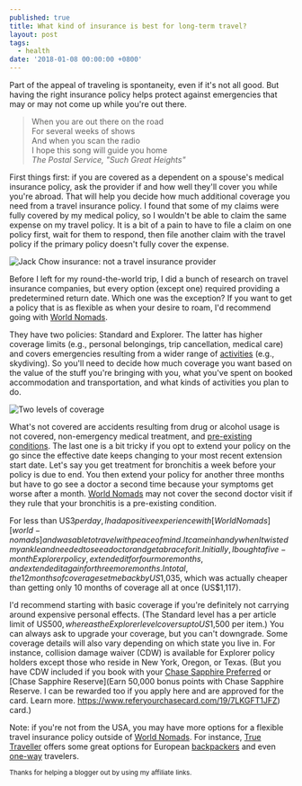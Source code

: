 ```yaml
---
published: true
title: What kind of insurance is best for long-term travel?
layout: post
tags:
  - health
date: '2018-01-08 00:00:00 +0800'
---
```

Part of the appeal of traveling is spontaneity, even if it's not all good. But having the right insurance policy helps protect against emergencies that may or may not come up while you're out there.

<!--more-->

<blockquote>
When you are out there on the road<br/>
For several weeks of shows<br/>
And when you scan the radio<br/>
I hope this song will guide you home<br/>
<cite>The Postal Service, "Such Great Heights"</cite>
</blockquote>

First things first: if you are covered as a dependent on a spouse's medical insurance policy, ask the provider if and how well they'll cover you while you're abroad. That will help you decide how much additional coverage you need from a travel insurance policy. I found that some of my claims were fully covered by my medical policy, so I wouldn't be able to claim the same expense on my travel policy. It is a bit of a pain to have to file a claim on one policy first, wait for them to respond, then file another claim with the travel policy if the primary policy doesn't fully cover the expense.

![Jack Chow insurance: not a travel insurance provider]({{site.baseurl}}/images/2018/01/08/jackchow.jpg)

Before I left for my round-the-world trip, I did a bunch of research on travel insurance companies, but every option (except one) required providing a predetermined return date. Which one was the exception? If you want to get a policy that is as flexible as when your desire to roam, I'd recommend going with [World Nomads][world-nomads].

They have two policies: Standard and Explorer. The latter has higher coverage limits (e.g., personal belongings, trip cancellation, medical care) and covers emergencies resulting from a wider range of [activities](https://helpdesk.worldnomads.com/customer/en_us/portal/articles/2402086-travel-insurance-activities-sports-adventures-covered-by-world-nomads) (e.g., skydiving). So you'll need to decide how much coverage you want based on the value of the stuff you're bringing with you, what you've spent on booked accommodation and transportation, and what kinds of activities you plan to do.

![Two levels of coverage]({{site.baseurl}}/images/2018/01/08/standard-v-explorer.png)

What's not covered are accidents resulting from drug or alcohol usage is not covered, non-emergency medical treatment, and [pre-existing conditions](https://helpdesk.worldnomads.com/customer/en_us/portal/articles/2404795-am-i-covered-if-i-have-a-pre-existing-medical-condition-?b_id=12919). The last one is a bit tricky if you opt to extend your policy on the go since the effective date keeps changing to your most recent extension start date. Let's say you get treatment for bronchitis a week before your policy is due to end. You then extend your policy for another three months but have to go see a doctor a second time because your symptoms get worse after a month. [World Nomads][world-nomads] may not cover the second doctor visit if they rule that your bronchitis is a pre-existing condition.

For less than US$3 per day, I had a positive experience with [World Nomads][world-nomads] and was able to travel with peace of mind. It came in handy when I twisted my ankle and needed to see a doctor and get a brace for it. Initially, I bought a five-month Explorer policy, extended it for four more months, and extended it again for three more months. In total, the 12 months of coverage set me back by US$1,035, which was actually cheaper than getting only 10 months of coverage all at once (US$1,117).

I'd recommend starting with basic coverage if you're definitely not carrying around expensive personal effects. (The Standard level has a per article limit of US$500, whereas the Explorer level covers up to US$1,500 per item.) You can always ask to upgrade your coverage, but you can't downgrade. Some coverage details will also vary depending on which state you live in. For instance, collision damage waiver (CDW) is available for Explorer policy holders except those who reside in New York, Oregon, or Texas. (But you have CDW included if you book with your [Chase Sapphire Preferred](https://www.referyourchasecard.com/6/7QFGURKRBJ) or [Chase Sapphire Reserve](Earn 50,000 bonus points with Chase Sapphire Reserve. I can be rewarded too if you apply here and are approved for the card. Learn more.
https://www.referyourchasecard.com/19/7LKGFT1JFZ) card.)

Note: if you're not from the USA, you may have more options for a flexible travel insurance policy outside of [World Nomads][world-nomads]. For instance, [True Traveller](https://www.truetraveller.com/) offers some great options for European [backpackers](https://www.truetraveller.com/backpackers-insurance.aspx) and even [one-way](https://www.truetraveller.com/one-way-travel-insurance.aspx) travelers.

<small>Thanks for helping a blogger out by using my affiliate links.</small>

[world-nomads]: https://www.worldnomads.com/
